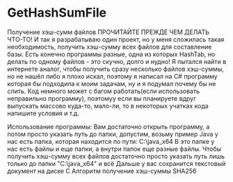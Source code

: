 # GetHashSumFile
Получение хэш-сумм файлов
ПРОЧИТАЙТЕ ПРЕЖДЕ ЧЕМ ДЕЛАТЬ ЧТО-ТО!
И так я разрабатываю один проект, но у меня сложилась такая необходимость, получить хэш-сумму всех файлов для составление базы. Есть конечно программы разные, одна из которых HashTab, но делать по одному файлов - это скучно, долго и нудно! Я пытался найти в интернете аналог, чтобы получить сразу несколько файлов хэш-суммы, но не нашёл либо я плохо искал, поэтому я написал на С# программу которая бы подходила к моим задачам, ну и я подумал почему бы не слить. Код немного может с багом работать(если использовать неправильно программу), поэтомуу если вы планируете вдруг выпускать массово куда-то, мало-ли, то в некоторых учатках кода напишите условия и т.д.

Использование программы:
Вам достаточно открыть программу, а потом просто указать путь до папки, допустим, возьму пример Java у нас есть папка, которая находится по пути: C:\java_x64
В это папке у нас есть файлы и еще папки, а внутри папок еще разные файлы. Чтобы получить хэш-сумму всех файлов достаточно просто указать путь лишь только до папки
"C:\java_x64" и всё
Дальше  у вас сохранится текстовый документ на диске С
Алгоритм получение хэш-суммы SHA256
